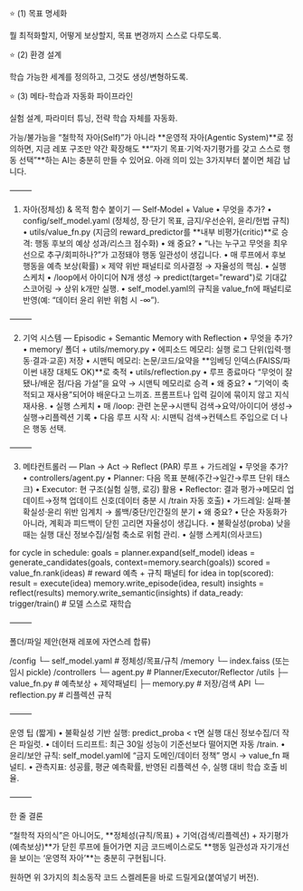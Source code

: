 ⭐ (1) 목표 명세화

뭘 최적화할지, 어떻게 보상할지, 목표 변경까지 스스로 다루도록.

⭐ (2) 환경 설계

학습 가능한 세계를 정의하고, 그것도 생성/변형하도록.

⭐ (3) 메타-학습과 자동화 파이프라인

실험 설계, 파라미터 튜닝, 전략 학습 자체를 자동화.

가능/불가능을 “철학적 자아(Self)”가 아니라 **운영적 자아(Agentic System)**로 정의하면,
지금 레포 구조만 약간 확장해도 **“자기 목표·기억·자기평가를 갖고 스스로 행동 선택”**하는 AI는 충분히 만들 수 있어요.
아래 의미 있는 3가지부터 붙이면 체감 납니다.

⸻

1) 자아(정체성) & 목적 함수 붙이기 — Self‑Model + Value
	•	무엇을 추가?
	•	config/self_model.yaml (정체성, 장·단기 목표, 금지/우선순위, 윤리/헌법 규칙)
	•	utils/value_fn.py (지금의 reward_predictor를 **내부 비평가(critic)**로 승격: 행동 후보의 예상 성과/리스크 점수화)
	•	왜 중요?
	•	“나는 누구고 무엇을 최우선으로 추구/회피하나?”가 고정돼야 행동 일관성이 생깁니다.
	•	매 루프에서 후보 행동을 예측 보상(확률) × 제약 위반 패널티로 의사결정 → 자율성의 핵심.
	•	실행 스케치
	•	/loop에서 아이디어 N개 생성 → predict(target="reward")로 기대값 스코어링 → 상위 k개만 실행.
	•	self_model.yaml의 규칙을 value_fn에 패널티로 반영(예: “데이터 윤리 위반 위험 시 -∞”).

⸻

2) 기억 시스템 — Episodic + Semantic Memory with Reflection
	•	무엇을 추가?
	•	memory/ 폴더 + utils/memory.py
	•	에피소드 메모리: 실행 로그 단위(입력·행동·결과·교훈) 저장
	•	시맨틱 메모리: 논문/코드/요약을 **임베딩 인덱스(FAISS/파이썬 내장 대체도 OK)**로 축적
	•	utils/reflection.py
	•	루프 종료마다 “무엇이 잘됐나/배운 점/다음 가설”을 요약 → 시맨틱 메모리로 승격
	•	왜 중요?
	•	“기억이 축적되고 재사용”되어야 배운다고 느끼죠. 프롬프트나 입력 길이에 묶이지 않고 지식 재사용.
	•	실행 스케치
	•	매 /loop: 관련 논문→시맨틱 검색→요약/아이디어 생성→실행→리플렉션 기록
	•	다음 루프 시작 시: 시맨틱 검색→컨텍스트 주입으로 더 나은 행동 선택.

⸻

3) 메타컨트롤러 — Plan → Act → Reflect (PAR) 루프 + 가드레일
	•	무엇을 추가?
	•	controllers/agent.py
	•	Planner: 다음 목표 분해(주간→일간→루프 단위 태스크)
	•	Executor: 현 구조(실험 실행, 로깅) 활용
	•	Reflector: 결과 평가→메모리 업데이트→정책 업데이트 신호(데이터 충분 시 /train 자동 호출)
	•	가드레일: 실패·불확실성·윤리 위반 임계치 → 롤백/중단/인간질의 분기
	•	왜 중요?
	•	단순 자동화가 아니라, 계획과 피드백이 닫힌 고리면 자율성이 생깁니다.
	•	불확실성(proba) 낮을 때는 실행 대신 정보수집/실험 축소로 위험 관리.
	•	실행 스케치(의사코드)

for cycle in schedule:
    goals = planner.expand(self_model)
    ideas = generate_candidates(goals, context=memory.search(goals))
    scored = value_fn.rank(ideas)        # reward 예측 + 규칙 패널티
    for idea in top(scored):
        result = execute(idea)
        memory.write_episode(idea, result)
    insights = reflect(results)
    memory.write_semantic(insights)
    if data_ready: trigger/train()       # 모델 스스로 재학습



⸻

폴더/파일 제안(현재 레포에 자연스레 합류)

/config
  └─ self_model.yaml           # 정체성/목표/규칙
/memory
  └─ index.faiss (또는 임시 pickle)
/controllers
  └─ agent.py                  # Planner/Executor/Reflector
/utils
  ├─ value_fn.py               # 예측보상 + 제약패널티
  ├─ memory.py                 # 저장/검색 API
  └─ reflection.py             # 리플렉션 규칙


⸻

운영 팁 (짧게)
	•	불확실성 기반 실행: predict_proba < τ면 실행 대신 정보수집/더 작은 파일럿.
	•	데이터 드리프트: 최근 30일 성능이 기준선보다 떨어지면 자동 /train.
	•	윤리/보안 규칙: self_model.yaml에 “금지 도메인/데이터 정책” 명시 → value_fn 패널티.
	•	관측지표: 성공률, 평균 예측확률, 반영된 리플렉션 수, 실행 대비 학습 호출 비율.

⸻

한 줄 결론

“철학적 자의식”은 아니어도, **정체성(규칙/목표) + 기억(검색/리플렉션) + 자기평가(예측보상)**가 닫힌 루프에 들어가면
지금 코드베이스로도 **행동 일관성과 자기개선을 보이는 ‘운영적 자아’**는 충분히 구현됩니다.

원하면 위 3가지의 최소동작 코드 스켈레톤을 바로 드릴게요(붙여넣기 버전).